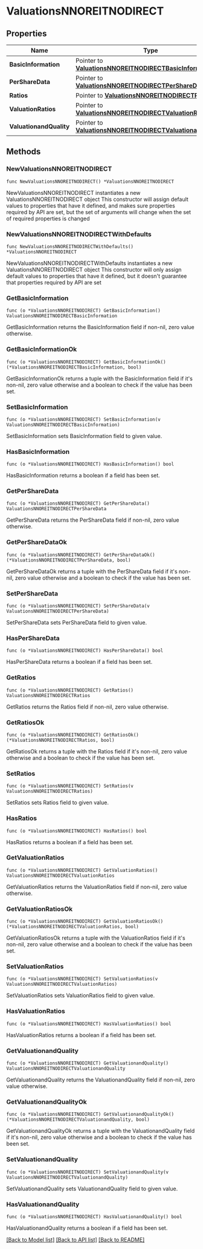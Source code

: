 # ValuationsNNOREITNODIRECT

## Properties

Name | Type | Description | Notes
------------ | ------------- | ------------- | -------------
**BasicInformation** | Pointer to [**ValuationsNNOREITNODIRECTBasicInformation**](ValuationsNNOREITNODIRECTBasicInformation.md) |  | [optional] 
**PerShareData** | Pointer to [**ValuationsNNOREITNODIRECTPerShareData**](ValuationsNNOREITNODIRECTPerShareData.md) |  | [optional] 
**Ratios** | Pointer to [**ValuationsNNOREITNODIRECTRatios**](ValuationsNNOREITNODIRECTRatios.md) |  | [optional] 
**ValuationRatios** | Pointer to [**ValuationsNNOREITNODIRECTValuationRatios**](ValuationsNNOREITNODIRECTValuationRatios.md) |  | [optional] 
**ValuationandQuality** | Pointer to [**ValuationsNNOREITNODIRECTValuationandQuality**](ValuationsNNOREITNODIRECTValuationandQuality.md) |  | [optional] 

## Methods

### NewValuationsNNOREITNODIRECT

`func NewValuationsNNOREITNODIRECT() *ValuationsNNOREITNODIRECT`

NewValuationsNNOREITNODIRECT instantiates a new ValuationsNNOREITNODIRECT object
This constructor will assign default values to properties that have it defined,
and makes sure properties required by API are set, but the set of arguments
will change when the set of required properties is changed

### NewValuationsNNOREITNODIRECTWithDefaults

`func NewValuationsNNOREITNODIRECTWithDefaults() *ValuationsNNOREITNODIRECT`

NewValuationsNNOREITNODIRECTWithDefaults instantiates a new ValuationsNNOREITNODIRECT object
This constructor will only assign default values to properties that have it defined,
but it doesn't guarantee that properties required by API are set

### GetBasicInformation

`func (o *ValuationsNNOREITNODIRECT) GetBasicInformation() ValuationsNNOREITNODIRECTBasicInformation`

GetBasicInformation returns the BasicInformation field if non-nil, zero value otherwise.

### GetBasicInformationOk

`func (o *ValuationsNNOREITNODIRECT) GetBasicInformationOk() (*ValuationsNNOREITNODIRECTBasicInformation, bool)`

GetBasicInformationOk returns a tuple with the BasicInformation field if it's non-nil, zero value otherwise
and a boolean to check if the value has been set.

### SetBasicInformation

`func (o *ValuationsNNOREITNODIRECT) SetBasicInformation(v ValuationsNNOREITNODIRECTBasicInformation)`

SetBasicInformation sets BasicInformation field to given value.

### HasBasicInformation

`func (o *ValuationsNNOREITNODIRECT) HasBasicInformation() bool`

HasBasicInformation returns a boolean if a field has been set.

### GetPerShareData

`func (o *ValuationsNNOREITNODIRECT) GetPerShareData() ValuationsNNOREITNODIRECTPerShareData`

GetPerShareData returns the PerShareData field if non-nil, zero value otherwise.

### GetPerShareDataOk

`func (o *ValuationsNNOREITNODIRECT) GetPerShareDataOk() (*ValuationsNNOREITNODIRECTPerShareData, bool)`

GetPerShareDataOk returns a tuple with the PerShareData field if it's non-nil, zero value otherwise
and a boolean to check if the value has been set.

### SetPerShareData

`func (o *ValuationsNNOREITNODIRECT) SetPerShareData(v ValuationsNNOREITNODIRECTPerShareData)`

SetPerShareData sets PerShareData field to given value.

### HasPerShareData

`func (o *ValuationsNNOREITNODIRECT) HasPerShareData() bool`

HasPerShareData returns a boolean if a field has been set.

### GetRatios

`func (o *ValuationsNNOREITNODIRECT) GetRatios() ValuationsNNOREITNODIRECTRatios`

GetRatios returns the Ratios field if non-nil, zero value otherwise.

### GetRatiosOk

`func (o *ValuationsNNOREITNODIRECT) GetRatiosOk() (*ValuationsNNOREITNODIRECTRatios, bool)`

GetRatiosOk returns a tuple with the Ratios field if it's non-nil, zero value otherwise
and a boolean to check if the value has been set.

### SetRatios

`func (o *ValuationsNNOREITNODIRECT) SetRatios(v ValuationsNNOREITNODIRECTRatios)`

SetRatios sets Ratios field to given value.

### HasRatios

`func (o *ValuationsNNOREITNODIRECT) HasRatios() bool`

HasRatios returns a boolean if a field has been set.

### GetValuationRatios

`func (o *ValuationsNNOREITNODIRECT) GetValuationRatios() ValuationsNNOREITNODIRECTValuationRatios`

GetValuationRatios returns the ValuationRatios field if non-nil, zero value otherwise.

### GetValuationRatiosOk

`func (o *ValuationsNNOREITNODIRECT) GetValuationRatiosOk() (*ValuationsNNOREITNODIRECTValuationRatios, bool)`

GetValuationRatiosOk returns a tuple with the ValuationRatios field if it's non-nil, zero value otherwise
and a boolean to check if the value has been set.

### SetValuationRatios

`func (o *ValuationsNNOREITNODIRECT) SetValuationRatios(v ValuationsNNOREITNODIRECTValuationRatios)`

SetValuationRatios sets ValuationRatios field to given value.

### HasValuationRatios

`func (o *ValuationsNNOREITNODIRECT) HasValuationRatios() bool`

HasValuationRatios returns a boolean if a field has been set.

### GetValuationandQuality

`func (o *ValuationsNNOREITNODIRECT) GetValuationandQuality() ValuationsNNOREITNODIRECTValuationandQuality`

GetValuationandQuality returns the ValuationandQuality field if non-nil, zero value otherwise.

### GetValuationandQualityOk

`func (o *ValuationsNNOREITNODIRECT) GetValuationandQualityOk() (*ValuationsNNOREITNODIRECTValuationandQuality, bool)`

GetValuationandQualityOk returns a tuple with the ValuationandQuality field if it's non-nil, zero value otherwise
and a boolean to check if the value has been set.

### SetValuationandQuality

`func (o *ValuationsNNOREITNODIRECT) SetValuationandQuality(v ValuationsNNOREITNODIRECTValuationandQuality)`

SetValuationandQuality sets ValuationandQuality field to given value.

### HasValuationandQuality

`func (o *ValuationsNNOREITNODIRECT) HasValuationandQuality() bool`

HasValuationandQuality returns a boolean if a field has been set.


[[Back to Model list]](../README.md#documentation-for-models) [[Back to API list]](../README.md#documentation-for-api-endpoints) [[Back to README]](../README.md)


